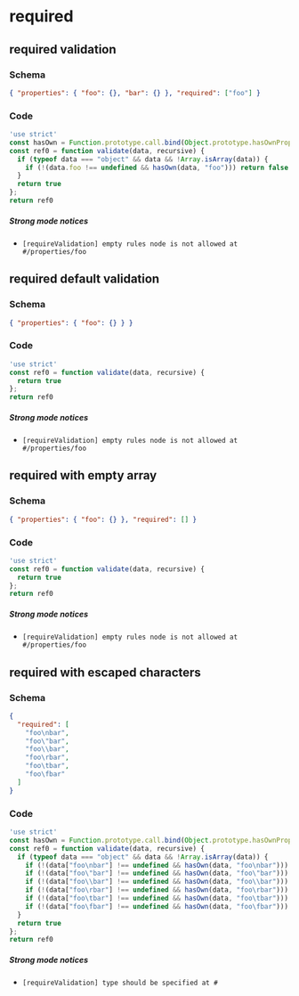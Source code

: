 # required

## required validation

### Schema

```json
{ "properties": { "foo": {}, "bar": {} }, "required": ["foo"] }
```

### Code

```js
'use strict'
const hasOwn = Function.prototype.call.bind(Object.prototype.hasOwnProperty);
const ref0 = function validate(data, recursive) {
  if (typeof data === "object" && data && !Array.isArray(data)) {
    if (!(data.foo !== undefined && hasOwn(data, "foo"))) return false
  }
  return true
};
return ref0
```

##### Strong mode notices

 * `[requireValidation] empty rules node is not allowed at #/properties/foo`


## required default validation

### Schema

```json
{ "properties": { "foo": {} } }
```

### Code

```js
'use strict'
const ref0 = function validate(data, recursive) {
  return true
};
return ref0
```

##### Strong mode notices

 * `[requireValidation] empty rules node is not allowed at #/properties/foo`


## required with empty array

### Schema

```json
{ "properties": { "foo": {} }, "required": [] }
```

### Code

```js
'use strict'
const ref0 = function validate(data, recursive) {
  return true
};
return ref0
```

##### Strong mode notices

 * `[requireValidation] empty rules node is not allowed at #/properties/foo`


## required with escaped characters

### Schema

```json
{
  "required": [
    "foo\nbar",
    "foo\"bar",
    "foo\\bar",
    "foo\rbar",
    "foo\tbar",
    "foo\fbar"
  ]
}
```

### Code

```js
'use strict'
const hasOwn = Function.prototype.call.bind(Object.prototype.hasOwnProperty);
const ref0 = function validate(data, recursive) {
  if (typeof data === "object" && data && !Array.isArray(data)) {
    if (!(data["foo\nbar"] !== undefined && hasOwn(data, "foo\nbar"))) return false
    if (!(data["foo\"bar"] !== undefined && hasOwn(data, "foo\"bar"))) return false
    if (!(data["foo\\bar"] !== undefined && hasOwn(data, "foo\\bar"))) return false
    if (!(data["foo\rbar"] !== undefined && hasOwn(data, "foo\rbar"))) return false
    if (!(data["foo\tbar"] !== undefined && hasOwn(data, "foo\tbar"))) return false
    if (!(data["foo\fbar"] !== undefined && hasOwn(data, "foo\fbar"))) return false
  }
  return true
};
return ref0
```

##### Strong mode notices

 * `[requireValidation] type should be specified at #`

